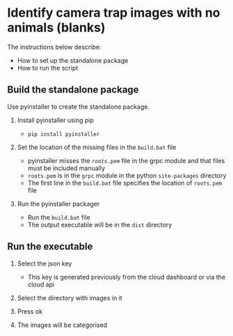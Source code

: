 # Identify camera trap images with no animals (blanks)

The instructions below describe: 
* How to set up the standalone package
* How to run the script


## Build the standalone package

Use pyinstaller to create the standalone package. 

1. Install pyinstaller using pip
    * `pip install pyinstaller`

1. Set the location of the missing files in the `build.bat` file
    * pyinstaller misses the `roots.pem` file in the grpc module and that files must be included manually
    * `roots.pem` is in the `grpc` module in the python `site-packages` directory
    * The first line in the `build.bat` file specifies the location of `roots.pem` file

1. Run the pyinstaller packager
    * Run the `build.bat` file
    * The output executable will be in the `dist` directory

## Run the executable
1. Select the json key
    * This key is generated previously from the cloud dashboard or via the cloud api

1. Select the directory with images in it
1. Press ok
1. The images will be categorised

